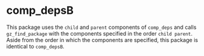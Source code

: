 # comp\_depsB

This package uses the `child` and `parent` components of `comp_deps`
and calls `gz_find_package` with the components specified
in the order `child parent`.
Aside from the order in which the components are specified,
this package is identical to `comp_depsB`.
